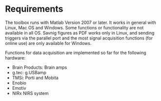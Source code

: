 # Requirements

The toolbox runs with Matlab Version 2007 or later. It works in general with
Linux, Mac OS and Windows. Some functions or functionality are not available in
all OS. Savnig figures as PDF works only in Linux, and sending triggers via the
parallel port and the most signal acquisition functions (for online use) are
only available for Windows.

Functions for data acquisition are implemented so far for the following
hardware:

* Brain Products: Brain amps
* g.tec: g.USBamp
* TMSi: Porti and Mobita
* Enobio
* Emotiv
* NIRx NIRS system
